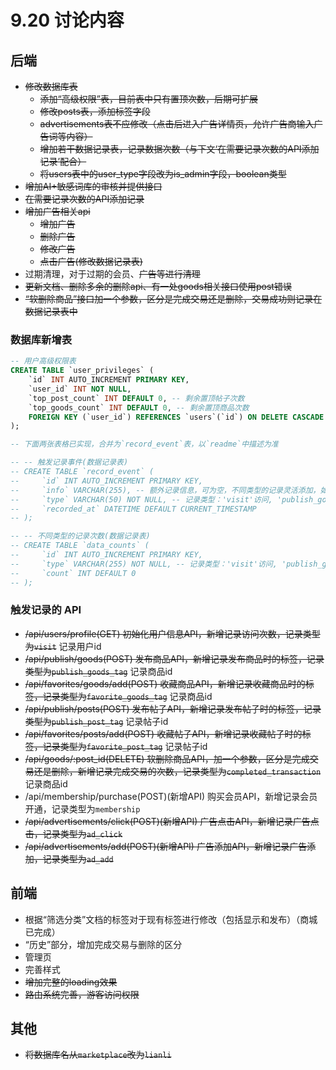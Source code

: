 # 9.20 讨论内容

## 后端

- ~~修改数据库表~~
  - ~~添加“高级权限”表，目前表中只有置顶次数，后期可扩展~~
  - ~~修改posts表，添加标签字段~~
  - ~~advertisements表不应修改（点击后进入广告详情页，允许广告商输入广告词等内容）~~
  - ~~增加若干数据记录表，记录数据次数（与下文‘在需要记录次数的API添加记录’配合）~~
  - ~~将users表中的user_type字段改为is_admin字段，boolean类型~~
- ~~增加AI+敏感词库的审核并提供接口~~
- ~~在需要记录次数的API添加记录~~
- ~~增加广告相关api~~
  - ~~增加广告~~
  - ~~删除广告~~
  - ~~修改广告~~
  - ~~点击广告(修改数据记录表)~~
- 过期清理，对于过期的会员、~~广告等进行清理~~
- ~~更新文档、删除多余的删除api、有一处goods相关接口使用post错误~~
- ~~“软删除商品”接口加一个参数，区分是完成交易还是删除，交易成功则记录在数据记录表中~~

### 数据库新增表

```sql
-- 用户高级权限表
CREATE TABLE `user_privileges` (
    `id` INT AUTO_INCREMENT PRIMARY KEY,
    `user_id` INT NOT NULL,
    `top_post_count` INT DEFAULT 0, -- 剩余置顶帖子次数
    `top_goods_count` INT DEFAULT 0, -- 剩余置顶商品次数
    FOREIGN KEY (`user_id`) REFERENCES `users`(`id`) ON DELETE CASCADE
);

-- 下面两张表格已实现，合并为`record_event`表，以`readme`中描述为准

-- -- 触发记录事件(数据记录表)
-- CREATE TABLE `record_event` (
--     `id` INT AUTO_INCREMENT PRIMARY KEY,
--     `info` VARCHAR(255), -- 额外记录信息，可为空，不同类型的记录灵活添加，如访问的记录可添加用户的id以记录活跃用户
--     `type` VARCHAR(50) NOT NULL, -- 记录类型：'visit'访问, 'publish_goods_tag'发布商品时记录标签, 'publish_post_tag'发布帖子时记录标签, 'favorite_goods_tag'收藏商品时记录标签, 'favorite_post_tag'收藏帖子时记录标签, 'completed_transaction'完成交易, 'membership'会员开通（留下记录，防止过期后无记录）, 'ad_click'广告点击（留下记录，防止过期后无记录）, 'ad_add'广告添加（留下记录，防止过期后无记录）
--     `recorded_at` DATETIME DEFAULT CURRENT_TIMESTAMP
-- );

-- -- 不同类型的记录次数(数据记录表)
-- CREATE TABLE `data_counts` (
--     `id` INT AUTO_INCREMENT PRIMARY KEY,
--     `type` VARCHAR(255) NOT NULL, -- 记录类型：'visit'访问, 'publish_goods_tag'发布商品时记录标签, 'publish_post_tag'发布帖子时记录标签, 'favorite_goods_tag'收藏商品时记录标签, 'favorite_post_tag'收藏帖子时记录标签, 'completed_transaction'完成交易, 'membership'会员开通（留下记录，防止过期后无记录）, 'ad_click'广告点击（留下记录，防止过期后无记录）, 'ad_add'广告添加（留下记录，防止过期后无记录）
--     `count` INT DEFAULT 0
-- );
```

### 触发记录的 API

- ~~/api/users/profile(GET) 初始化用户信息API，新增记录访问次数，记录类型为`visit`~~   记录用户id
- ~~/api/publish/goods(POST) 发布商品API，新增记录发布商品时的标签，记录类型为`publish_goods_tag`~~   记录商品id
- ~~/api/favorites/goods/add(POST) 收藏商品API，新增记录收藏商品时的标签，记录类型为`favorite_goods_tag`~~  记录商品id
- ~~/api/publish/posts(POST) 发布帖子API，新增记录发布帖子时的标签，记录类型为`publish_post_tag`~~  记录帖子id
- ~~/api/favorites/posts/add(POST) 收藏帖子API，新增记录收藏帖子时的标签，记录类型为`favorite_post_tag`~~  记录帖子id
- ~~/api/goods/:post_id(DELETE) 软删除商品API，加一个参数，区分是完成交易还是删除，新增记录完成交易的次数，记录类型为`completed_transaction`~~   记录商品id
- /api/membership/purchase(POST)(新增API) 购买会员API，新增记录会员开通，记录类型为`membership`
- ~~/api/advertisements/click(POST)(新增API) 广告点击API，新增记录广告点击，记录类型为`ad_click`~~
- ~~/api/advertisements/add(POST)(新增API) 广告添加API，新增记录广告添加，记录类型为`ad_add`~~

## 前端

- 根据“筛选分类”文档的标签对于现有标签进行修改（包括显示和发布）（商城已完成）
- “历史”部分，增加完成交易与删除的区分
- 管理页
- 完善样式
- ~~增加完整的loading效果~~
- ~~路由系统完善，游客访问权限~~

## 其他

- ~~将数据库名从`marketplace`改为`lianli`~~
